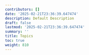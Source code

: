 ```yaml
---
contributors: []
date: '2025-02-21T23:36:39.647474'
description: Default Description
draft: false
lastmod: '2025-02-21T23:36:39.647474'
summary: ''
title: Topics
toc: true
weight: 810
---
```

